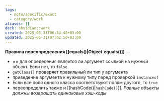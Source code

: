 ```yaml
---
tags:
  - note/specific/exact
  - category/work
aliases: []
deck: obsidian::work
created: 2025-05-31T06:34:48+03:00
updated: 2025-05-31T07:02:50+03:00
---
```


**Правила переопределения [[equals()|Object.equals()]]**
—
- == для определения является ли аргумент ссылкой на нужный объект. Если нет, то `false`.
- `getClass()` проверяет правильный ли тип у аргумента
- приведение аргумента к нужному типу перед проверкой `instanceof`
- Если все поля одного класса соответствуют полям другого, то `true`
- переопределить также и [[hashCode()|`hashCode()`]]. *Равные объекты должны возвращать одинаковые хэш-коды*
